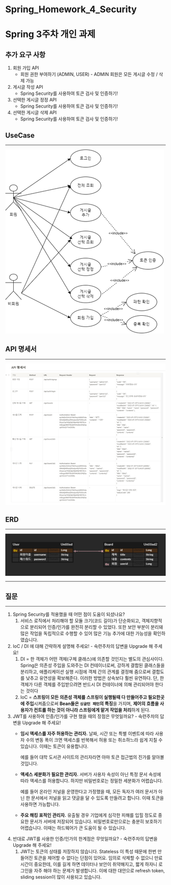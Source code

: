 # Spring_Homework_4_Security

Spring 3주차 개인 과제
=====================

## 추가 요구 사항

1. 회원 가입 API
    - 회원 권한 부여하기 (ADMIN, USER) - ADMIN 회원은 모든 게시글 수정 / 삭제 가능
2. 게시글 작성 API
    - Spring Security를 사용하여 토큰 검사 및 인증하기!
3. 선택한 게시글 정정 API
    - Spring Security를 사용하여 토큰 검사 및 인증하기!
4. 선택한 게시글 삭제 API
    - Spring Security를 사용하여 토큰 검사 및 인증하기!

## UseCase

---

![223.png](./2223.png)

## API 명세서

---

![API.png](./security_api.png)

## ERD 

---

![ERD.png](./ERD.png)

---


## 질문

---

1. Spring Security를 적용했을 때 어떤 점이 도움이 되셨나요?
    1. 서비스 로직에서 처리해야 할 모듈 크기(코드 길이)가 단순화되고, 객체지향적으로 분리되어 인증/인가를 완전히 분리할 수 있었다. 또한 보안 부분이 분리돼 많은 작업을 독립적으로 수행할 수 있어 많은 기능 추가에 대한 가능성을 확인하였습니다.
2. IoC / DI 에 대해 간략하게 설명해 주세요!  - 숙련주차의 답변을 Upgrade 해 주세요!
    1. DI = 한 객체가 어떤 객체(구체 클래스)에 의존할 것인지는 별도의 관심사이다. Spring은 의존성 주입을 도와주는 DI 컨테이너로써, 강하게 결합된 클래스들을 분리하고, 애플리케이션 실행 시점에 객체 간의 관계를 결정해 줌으로써 결합도를 낮추고 유연성을 확보해준다. 이러한 방법은 상속보다 훨씬 유연하다. 단, 한 객체가 다른 객체를 주입받으려면 반드시 DI 컨테이너에 의해 관리되어야 한다는 것이다
    2. IoC = **스프링이 모든 의존성 객체를 스프링이 실행될때 다 만들어주고 필요한곳에 주입**시켜줌으로써 **Bean들은 `싱글턴 패턴`의 특징**을 가지며, **제어의 흐름을 사용자가 컨트롤 하는 것이 아니라 스프링에게 맡겨 작업을 처리**하게 된다.
3. JWT를 사용하여 인증/인가를 구현 했을 때의 장점은 무엇일까요? - 숙련주차의 답변을 Upgrade 해 주세요!
    - **임시 액세스를 자주 허용하는 관리자.** 날짜, 시간 또는 특별 이벤트에 따라 사용자 수의 변동 폭이 크면 액세스를 반복해서 허용 또는 취소하느라 쉽게 지칠 수 있습니다. 이때는 토큰이 유용합니다.
        
        예를 들어 대학 도서관 사이트의 관리자라면 아마 토큰 접근법의 진가를 알아볼 것입니다.
        
    - **액세스 세분화가 필요한 관리자.** 서버가 사용자 속성이 아닌 특정 문서 속성에 따라 액세스를 허용합니다. 하지만 비밀번호로는 정밀한 세분화가 어렵습니다.
        
        예를 들어 온라인 저널을 운영한다고 가정했을 때, 모든 독자가 여러 문서가 아닌 한 문서에서 저널을 읽고 댓글을 달 수 있도록 만들려고 합니다. 이때 토큰을 사용하면 가능합니다.
        
    - **주요 해킹 표적인 관리자.** 유출될 경우 기업에게 심각한 피해를 입힐 정도로 중요한 문서가 서버에 저장되어 있습니다. 비밀번호로만으로는 충분히 보호하기 어렵습니다. 이때는 하드웨어가 큰 도움이 될 수 있습니다.
4. 반대로 JWT를 사용한 인증/인가의 한계점은 무엇일까요? - 숙련주차의 답변을 Upgrade 해 주세요!
    1. JWT는 토큰의 상태를 저장하지 않습니다. Stateless 이 특성 때문에 한번 만들어진 토큰을 제어할 수 없다는 단점이 있어요. 임의로 삭제할 수 없으니 만료시간이 중요한데, 이를 길게 하면 데이터나 보안이 취약해지고, 짧게 하자니 로그인을 자주 해야 하는 문제가 발생합니다. 이에 대한 대안으로 refresh token, sliding session이 많이 사용되고 있습니다.